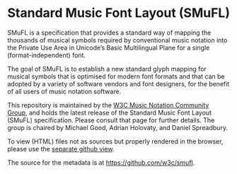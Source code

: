 # Standard Music Font Layout (SMuFL)

SMuFL is a specification that provides a standard way of mapping the thousands of musical symbols required by conventional music notation into the Private Use Area in Unicode’s Basic Multilingual Plane for a single (format-independent) font.

The goal of SMuFL is to establish a new standard glyph mapping for musical symbols that is optimised for modern font formats and that can be adopted by a variety of software vendors and font designers, for the benefit of all users of music notation software.

This repository is maintained by the [W3C Music Notation Community Group](https://www.w3.org/community/music-notation/), and holds the latest release of the Standard Music Font Layout (SMuFL) specification. Please consult that page for further details. The group is chaired by Michael Good, Adrian Holovaty, and Daniel Spreadbury.

To view (HTML) files not as sources but properly rendered in the browser, please use the [separate github view](http://w3c.github.io/smufl/).

The source for the metadata is at https://github.com/w3c/smufl.